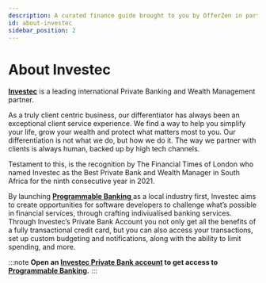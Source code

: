 ```yaml
---
description: A curated finance guide brought to you by OfferZen in partnership with Investec.
id: about-investec
sidebar_position: 2
---
```


# About Investec

[**Investec**](https://www.investec.com/en\_za.html) is a leading international Private Banking and Wealth Management partner.

As a truly client centric business, our differentiator has always been an exceptional client service experience. We find a way to help you simplify your life, grow your wealth and protect what matters most to you. Our differentiation is not what we do, but how we do it. The way we partner with clients is always human, backed up by high tech channels. 

Testament to this, is the recognition by The Financial Times of London who named Investec as the Best Private Bank and Wealth Manager in South Africa for the ninth consecutive year in 2021.

By launching [**Programmable Banking** ](https://www.investec.com/en\_za/banking/programmable-banking.html) as a local industry first, Investec aims to create opportunities for software developers to challenge what’s possible in financial services, through crafting indiviualised banking services. Through Investec’s Private Bank Account you not only get all the benefits of a fully transactional credit card, but you can also access your transactions, set up custom budgeting and notifications, along with the ability to limit spending, and more.

:::note
**Open an [Investec Private Bank account](https://www.investec.com/en_za/banking/programmable-banking.html#intouch) to get access to [Programmable Banking](https://www.investec.com/en_za/banking/programmable-banking.html).**
:::
